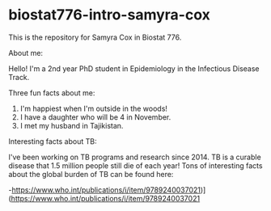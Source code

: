 # biostat776-intro-samyra-cox
This is the repository for Samyra Cox in Biostat 776.

About me:

Hello! I'm a 2nd year PhD student in Epidemiology in the Infectious Disease Track.

Three fun facts about me:
1. I'm happiest when I'm outside in the woods!
2. I have a daughter who will be 4 in November.
3. I met my husband in Tajikistan.

Interesting facts about TB: 

I've been working on TB programs and research since 2014. TB is a curable disease that 1.5 million people still die of each year! Tons of interesting facts about the global burden of TB can be found here:

-https://www.who.int/publications/i/item/9789240037021)](https://www.who.int/publications/i/item/9789240037021

